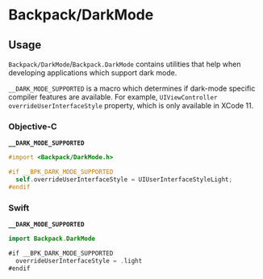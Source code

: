 # Backpack/DarkMode

## Usage

`Backpack/DarkMode`/`Backpack.DarkMode` contains utilities that help when developing applications which support dark mode.

`__DARK_MODE_SUPPORTED` is a macro which determines if dark-mode specific compiler features are available. For example, `UIViewController` `overrideUserInterfaceStyle` property, which is only available in XCode 11.

### Objective-C

**`__DARK_MODE_SUPPORTED`**

```objective-c
#import <Backpack/DarkMode.h>

#if __BPK_DARK_MODE_SUPPORTED
  self.overrideUserInterfaceStyle = UIUserInterfaceStyleLight;
#endif
```

### Swift

**`__DARK_MODE_SUPPORTED`**

```swift
import Backpack.DarkMode

#if __BPK_DARK_MODE_SUPPORTED
  overrideUserInterfaceStyle = .light
#endif
```
